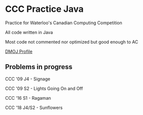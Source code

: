 # CCC Practice Java
Practice for Waterloo's Canadian Computing Competition

All code written in Java

Most code not commented nor optimized but good enough to AC

[DMOJ Profile](https://dmoj.ca/user/AZinitials)

## Problems in progress

CCC '09 J4 - Signage

CCC '09 S2 - Lights Going On and Off

CCC '16 S1 - Ragaman

CCC '18 J4/S2 - Sunflowers
